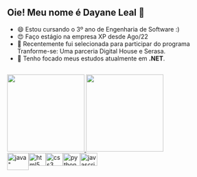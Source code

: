 ## Oie! Meu nome é Dayane Leal 👋
- 😄 Estou cursando o 3º ano de Engenharia de Software :) <br>
- :heart_eyes: Faço estágio na empresa XP desde Ago/22 <br>
- 🔭 Recentemente fui selecionada para participar do programa Tranforme-se: Uma parceria Digital House e Serasa. <br>
- 🌱 Tenho focado meus estudos atualmente em <strong>.NET</strong>.

## 

<div >
  <a href="https://github.com/dayaneleal">
  <img height="180em" src="https://github-readme-stats.vercel.app/api?username=dayaneleal&show_icons=true&theme=dracula&include_all_commits=true&count_private=true" />
  <img height="180em" src="https://github-readme-stats.vercel.app/api/top-langs/?username=dayaneleal&layout=compact&langs_count=7&theme=dracula" />
  </a>
</div>

<div style="display: flex;><br>
  <div style="justify-content: center;">
  <img src="https://cdn.jsdelivr.net/gh/devicons/devicon/icons/java/java-original.svg" height="40" width="50" alt=java" />     
  <img src="https://cdn.jsdelivr.net/gh/devicons/devicon/icons/html5/html5-original.svg" height="30" width="40" alt="html5" />
  <img src="https://cdn.jsdelivr.net/gh/devicons/devicon/icons/css3/css3-original.svg" height="30" width="40" alt="css3" />
  <img src="https://cdn.jsdelivr.net/gh/devicons/devicon/icons/python/python-original.svg" height="30" width="40" alt=python" />
  <img src="https://cdn.jsdelivr.net/gh/devicons/devicon/icons/javascript/javascript-original.svg" height="30" width="40" alt=javascript" />                           
  </div>
</div>

<!--
**dayaneleal/dayaneleal** is a ✨ _special_ ✨ repository because its `README.md` (this file) appears on your GitHub profile.

Here are some ideas to get you started:

- 🔭 I’m currently working on ...
- 🌱 I’m currently learning ...
- 👯 I’m looking to collaborate on ...
- 🤔 I’m looking for help with ...
- 💬 Ask me about ...
- 📫 How to reach me: ...
- 😄 Pronouns: ...
- ⚡ Fun fact: ...
-->
